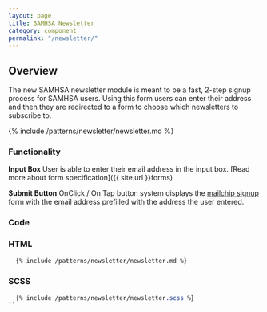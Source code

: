 ```yaml
---
layout: page
title: SAMHSA Newsletter
category: component
permalink: "/newsletter/"
---
```


## Overview
The new SAMHSA newsletter module is meant to be a fast, 2-step signup process for SAMHSA users. Using this form users can enter their address and then they are redirected to a form to choose which newsletters to subscribe to.

{% include /patterns/newsletter/newsletter.md %}

### Functionality
**Input Box**
User is able to enter their email address in the input box.
[Read more about form specification]({{ site.url }}forms)

**Submit Button**
OnClick / On Tap button system displays the [mailchip signup](https://samhsa.us4.list-manage.com/subscribe?u=d0780dc94825e65acd61c17dc&id=ee1c4b138c) form with the email address prefilled with the address the user entered.

<a name=“code”></a>
### Code
### HTML
```html
  {% include /patterns/newsletter/newsletter.md %}
```

### SCSS
```scss
  {% include /patterns/newsletter/newsletter.scss %}
``
